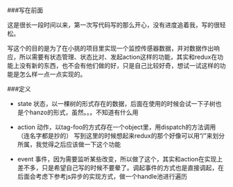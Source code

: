 ###写在前面

这是很长一段时间以来，第一次写代码写的那么开心，没有进度追着我，写的很轻松。

写这个的目的是为了在小挑的项目里实现一个监控传感器数据，并对数据作出响应，所以需要有状态管理、状态比对、发起action这样的功能，其实和redux在功能上没有新的东西，也不会有他们做的好，只是自己比较好奇，想试一试这样的功能是怎么样一点一点实现的。

###定义

- state
    状态，以一棵树的形式存在的数据，后面在使用的时候会试一下子树也是个hanzo的形式，虽然。。。不知道有什么用

- action
    动作，以tag-foo的方式存在一个object里，用dispatch的方法调用（连名字都是抄的）
    写到这里的时候想起来redux的那个好像可以用“/”来划分所属，我觉得之后应该做一下这个功能
- event
    事件，因为需要监听某些改变，所以做了这个，其实和action在实现上差不多，只是希望自己写的时候不要晕了。调起事件的方式也是直接调起，在后面会考虑下参考js异步的实现方式，做一个handle池进行遍历
